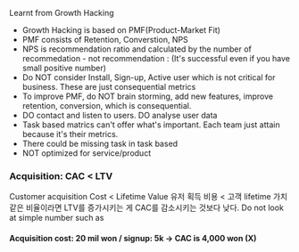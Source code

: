Learnt from Growth Hacking 
- Growth Hacking is based on PMF(Product-Market Fit)
- PMF consists of Retention, Converstion, NPS
- NPS is recommendation ratio and calculated by the number of recommedation - not recommendation : (It's successful even if you have small positive number)
- Do NOT consider Install, Sign-up, Active user which is not critical for business. These are just consequential metrics
- To improve PMF, do NOT brain storming, add new features, improve retention, conversion, which is consequential.
- DO contact and listen to users. DO analyse user data
- Task based matrics can't offer what's important. Each team just attain because it's their metrics. 
- There could be missing task in task based
- NOT optimized for service/product
### Acquisition: CAC < LTV
Customer acquisition Cost < Lifetime Value
유저 획득 비용 < 고객 lifetime 가치
같은 비율이라면 LTV를 증가시키는 게 CAC를 감소시키는 것보다 낮다.
Do not look at simple number such as 
#### Acquisition cost: 20 mil won / signup: 5k -> CAC is 4,000 won (X)

